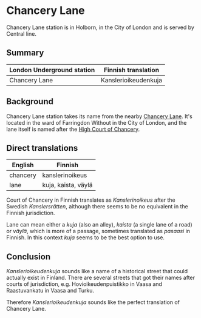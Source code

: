 # Chancery Lane

Chancery Lane station is in Holborn, in the City of London and is served by Central line.

## Summary

| London Underground station | Finnish translation  |
| -------------------------- | -------------------- |
| Chancery Lane              | Kanslerioikeudenkuja |

## Background

Chancery Lane station takes its name from the nearby [Chancery Lane](https://en.wikipedia.org/wiki/Chancery_Lane). It's located in the ward of Farringdon Without in the City of London, and the lane itself is named after the [High Court of Chancery](https://en.wikipedia.org/wiki/Court_of_Chancery).

## Direct translations

| English  | Finnish             |
| -------- | ------------------- |
| chancery | kanslerinoikeus     |
| lane     | kuja, kaista, väylä |

Court of Chancery in Finnish translates as _Kanslerinoikeus_ after the Swedish _Kanslersrätten_, although there seems to be no equivalent in the Finnish jurisdiction.

Lane can mean either a _kuja_ (also an alley), _kaista_ (a single lane of a road) or _väylä_, which is more of a passage, sometimes translated as _pasaasi_ in Finnish. In this context _kuja_ seems to be the best option to use.

## Conclusion

_Kanslerioikeudenkuja_ sounds like a name of a historical street that could actually exist in Finland. There are several streets that got their names after courts of jurisdiction, e.g. Hovioikeudenpuistikko in Vaasa and Raastuvankatu in Vaasa and Turku.

Therefore _Kanslerioikeudenkuja_ sounds like the perfect translation of Chancery Lane.
